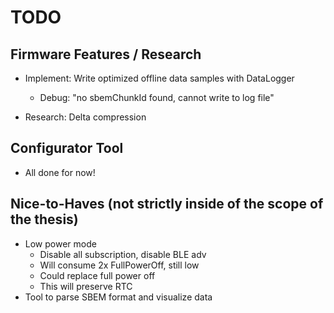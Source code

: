 # TODO

## Firmware Features / Research

- Implement: Write optimized offline data samples with DataLogger
  - Debug: "no sbemChunkId found, cannot write to log file"
  
- Research: Delta compression
  
## Configurator Tool

- All done for now!
  
## Nice-to-Haves (not strictly inside of the scope of the thesis)

- Low power mode
  - Disable all subscription, disable BLE adv
  - Will consume 2x FullPowerOff, still low
  - Could replace full power off
  - This will preserve RTC
- Tool to parse SBEM format and visualize data

